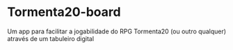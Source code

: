 # Tormenta20-board
Um app para facilitar a jogabilidade do RPG Tormenta20 (ou outro qualquer) através de um tabuleiro digital
